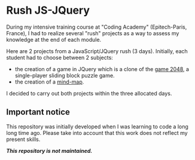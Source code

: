 # Rush JS-JQuery

During my intensive training course at "Coding Academy" (Epitech-Paris, France), I had to realize several "rush" projects as a way to assess my knowledge at the end of each module.

Here are 2 projects from a JavaScript/JQuery rush (3 days). Initially, each student had to choose between 2 subjects:
- the creation of a game in JQuery which is a clone of the [game 2048](https://en.wikipedia.org/wiki/2048_(video_game)), a single-player sliding block puzzle game.
- the creation of a [mind-map](https://en.wikipedia.org/wiki/Mind_map).

I decided to carry out both projects within the three allocated days.

## Important notice

This repository was initially developed when I was learning to code a long long time ago. Please take into account that this work does not reflect my present skills.

**_This repository is not maintained._**

